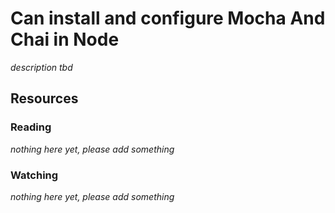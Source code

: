 # Can install and configure Mocha And Chai in Node
_description tbd_
## Resources
### Reading
_nothing here yet, please add something_
### Watching
_nothing here yet, please add something_
